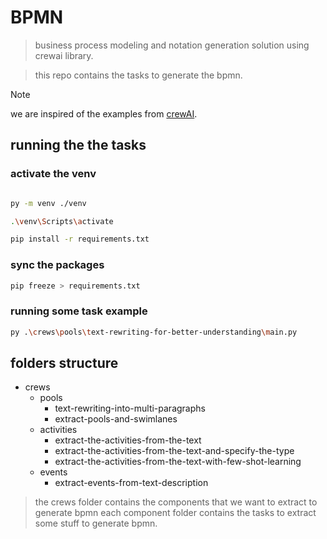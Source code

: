 # BPMN

> business process modeling and notation generation solution using crewai library.

> this repo contains the tasks to generate the bpmn.

> [!NOTE]  
> we are inspired of the examples from [crewAI](https://github.com/joaomdmoura/crewAI-examples).

## running the the tasks

### activate the venv

```bash

py -m venv ./venv

.\venv\Scripts\activate

pip install -r requirements.txt
```

### sync the packages

```bash
pip freeze > requirements.txt
```

### running some task example

```bash
py .\crews\pools\text-rewriting-for-better-understanding\main.py
```

## folders structure

- crews
  - pools
    - text-rewriting-into-multi-paragraphs
    - extract-pools-and-swimlanes
  - activities
    - extract-the-activities-from-the-text
    - extract-the-activities-from-the-text-and-specify-the-type
    - extract-the-activities-from-the-text-with-few-shot-learning
  - events
    - extract-events-from-text-description

> the crews folder contains the components that we want to extract to generate bpmn each component folder contains the tasks to extract some stuff to generate bpmn.
